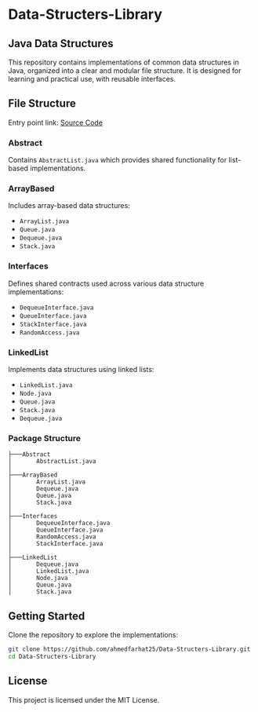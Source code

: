 # Data-Structers-Library

## Java Data Structures
This repository contains implementations of common data structures in Java, organized into a clear and modular file structure. It is designed for learning and practical use, with reusable interfaces.

## File Structure
Entry point link: [Source Code](https://github.com/ahmedfarhat25/Data-Structers-Library/tree/main/DSA/src/main/java/DSA)

### Abstract
Contains `AbstractList.java` which provides shared functionality for list-based implementations.

### ArrayBased
Includes array-based data structures:
- `ArrayList.java`
- `Queue.java`
- `Dequeue.java`
- `Stack.java`

### Interfaces
Defines shared contracts used across various data structure implementations:
- `DequeueInterface.java`
- `QueueInterface.java`
- `StackInterface.java`
- `RandomAccess.java`

### LinkedList
Implements data structures using linked lists:
- `LinkedList.java`
- `Node.java`
- `Queue.java`
- `Stack.java`
- `Dequeue.java`

### Package Structure
```
├───Abstract
│       AbstractList.java
│       
├───ArrayBased
│       ArrayList.java
│       Dequeue.java
│       Queue.java
│       Stack.java
│       
├───Interfaces
│       DequeueInterface.java
│       QueueInterface.java
│       RandomAccess.java
│       StackInterface.java
│
├───LinkedList
│       Dequeue.java
│       LinkedList.java
│       Node.java
│       Queue.java
│       Stack.java
```

## Getting Started
Clone the repository to explore the implementations:
```bash
git clone https://github.com/ahmedfarhat25/Data-Structers-Library.git
cd Data-Structers-Library
```

## License
This project is licensed under the MIT License.

